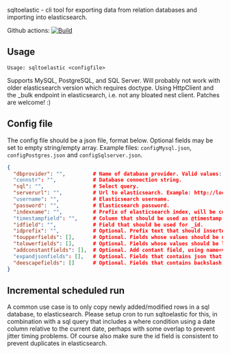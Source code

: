 sqltoelastic - cli tool for exporting data from relation databases and importing into elasticsearch.


Github actions: [![Build](https://github.com/perjahn/sqltoelastic/workflows/Build/badge.svg)](https://github.com/perjahn/sqltoelastic/actions?query=workflow%3A%22Build%22)

## Usage

``Usage: sqltoelastic <configfile>``

Supports MySQL, PostgreSQL, and SQL Server.
Will probably not work with older elasticsearch version which requires doctype.
Using HttpClient and the _bulk endpoint in elasticsearch, i.e. not any bloated nest client.
Patches are welcome! :)

## Config file

The config file should be a json file, format below.
Optional fields may be set to empty string/empty array.
Example files: ```configMysql.json```, ```configPostgres.json``` and ```configSqlserver.json```.

```json
{
  "dbprovider": "",         # Name of database provider. Valid values: mysql/postgres/sqlserver
  "connstr": "",            # Database connection string.
  "sql": "",                # Select query.
  "serverurl": "",          # Url to elasticsearch. Example: http://localhost:9200
  "username": "",           # Elasticsearch username.
  "password": "",           # Elasticsearch password.
  "indexname": "",          # Prefix of elasticsearch index, will be composed to: indexname-{yyyy.MM}
  "timestampfield": "",     # Column that should be used as @timestamp (and index suffix).
  "idfield": "",            # Field that should be used for _id.
  "idprefix": "",           # Optional. Prefix text that should inserted into _id value.
  "toupperfields": [],      # Optional. Fields whose values should be upper cased.
  "tolowerfields": [],      # Optional. Fields whose values should be lower cased.
  "addconstantfields": [],  # Optional. Add contant field, using name=value syntax. Example: "zzz=999" and "extradate=2022-01-01T01:02:03"
  "expandjsonfields": [],   # Optional. Fields that contains json that should be expanded.
  "deescapefields": []      # Optional. Fields that contains backslash and/or quotes that should be de-escaped.
}
```

## Incremental scheduled run

A common use case is to only copy newly added/modified rows in a sql database, to elasticsearch.
Please setup cron to run sqltoelastic for this,
in combination with a sql query that includes a where condition using a date column relative to the current date,
perhaps with some overlap to prevent jitter timing problems.
Of course also make sure the id field is consistent to prevent duplicates in elasticsearch.
